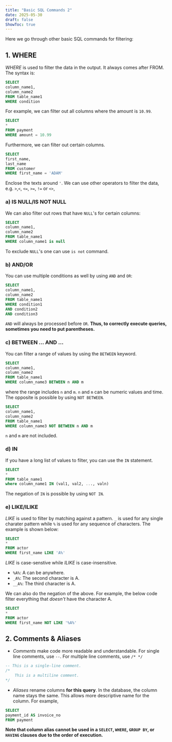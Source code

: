 ```yaml
---
title: "Basic SQL Commands 2"
date: 2025-05-30
draft: false
ShowToc: true
---
```


Here we go through other basic SQL commands for filtering:

## 1. WHERE
*WHERE* is used to filter the data in the output. It always comes after FROM. The syntax is:

``` sql
SELECT
column_name1, 
column_name2
FROM table_name1
WHERE condition
```

For example, we can filter out all columns where the amount is `10.99`.

``` sql
SELECT
*
FROM payment
WHERE amount = 10.99
```

Furthermore, we can filter out certain columns.

``` sql
SELECT
first_name,
last_name
FROM customer
WHERE first_name = 'ADAM'
```
Enclose the texts around `'`.
We can use other operators to filter the data, e.g. `>`,`<`, `<=`, `>=`, `!=` or `<>`, 

### a) IS NULL/IS NOT NULL

We can also filter out rows that have `NULL`'s for certain columns:

``` sql
SELECT
column_name1,
column_name2
FROM table_name1
WHERE column_name1 is null
```
To exclude `NULL`'s one can use `is not` command.

### b) AND/OR

You can use multiple conditions as well by using `AND` and `OR`:
``` sql
SELECT
column_name1,
column_name2
FROM table_name1
WHERE condition1
AND condition2
AND condition3
```

`AND` will always be processed before `OR`. **Thus, to correctly execute queries, sometimes you need to put parentheses.**

### c) BETWEEN ... AND ...

You can filter a range of values by using the `BETWEEN` keyword.
``` sql
SELECT
column_name1,
column_name2
FROM table_name1
WHERE column_name3 BETWEEN n AND m
```
where the range includes `n` and `m`. `n` and `m` can be numeric values and time. The opposite is possible by using `NOT BETWEEN`.

``` sql
SELECT
column_name1,
column_name2
FROM table_name1
WHERE column_name3 NOT BETWEEN n AND m
```
`n` and `m` are not included.

### d) IN

If you have a long list of values to filter, you can use the `IN` statement.

``` sql
SELECT
*
FROM table_name1
where column_name1 IN (val1, val2, ..., valn)
```

The negation of `IN` is possible by using `NOT IN`.

### e) LIKE/ILIKE
*LIKE* is used to filter by matching against a pattern. `_` is used for any single charater pattern while `%` is used for any sequence of characters. The example is shown below:

``` sql
SELECT 
*
FROM actor
WHERE first_name LIKE 'A%'
```
*LIKE* is case-senstive while *ILIKE* is case-insensitive.  

- `%A%`: A can be anywhere.
- `_A%`: The second character is A.
- `__A%`: The third character is A.

We can also do the negation of the above. For example, the below code filter everything that *doesn't* have the character A.

``` sql
SELECT 
*
FROM actor
WHERE first_name NOT LIKE '%A%'
```

## 2. Comments & Aliases
- *Comments* make code more readable and understandable. For single line comments, use `--`. For multiple line comments, use `/* */`
``` sql
-- This is a single-line comment.
/*
    This is a multiline comment.
*/
```
- *Aliases* rename columns **for this query**. In the database, the column name stays the same. This allows more descriptive name for the column. For example,
``` sql
SELECT
payment_id AS invoice_no
FROM payment
```

**Note that column alias cannot be used in a `SELECT`, `WHERE`, `GROUP BY`, or `HAVING` clauses due to the order of execution.**
